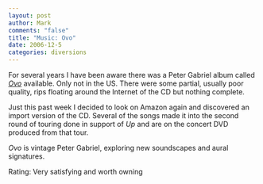 ```yaml
--- 
layout: post
author: Mark
comments: "false"
title: "Music: Ovo"
date: 2006-12-5
categories: diversions
---
```

For several years I have been aware there was a Peter Gabriel album called <i><a href="http://www.amazon.com/OVO-Millennium-Show-Peter-Gabriel/dp/B0000DEODI/sr=8-1/qid=1165348101/ref=pd_bbs_sr_1/104-2598303-1862327?ie=UTF8&s=music" title="Ovo">Ovo</a></i> available. Only not in the US. There were some partial, usually poor quality, rips floating around the Internet of the CD but nothing complete.

Just this past week I decided to look on Amazon again and discovered an import version of the CD. Several of the songs made it into the second round of touring done in support of <i>Up</i> and are on the concert DVD produced from that tour.

<i>Ovo</i> is vintage Peter Gabriel, exploring new soundscapes and aural signatures.

Rating: Very satisfying and worth owning
